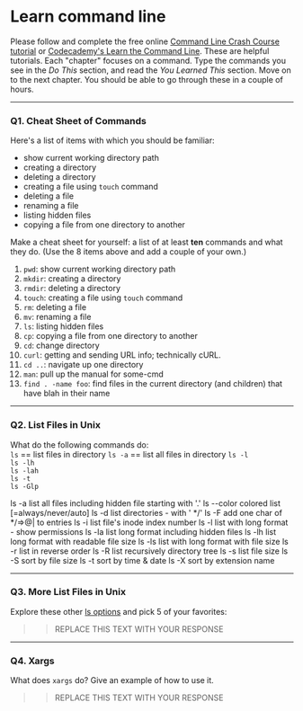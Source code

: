 # Learn command line

Please follow and complete the free online [Command Line Crash Course
tutorial](https://web.archive.org/web/20160708171659/http://cli.learncodethehardway.org/book/) or [Codecademy's Learn the Command Line](https://www.codecademy.com/learn/learn-the-command-line). These are helpful tutorials. Each "chapter" focuses on a command. Type the commands you see in the _Do This_ section, and read the _You Learned This_ section. Move on to the next chapter. You should be able to go through these in a couple of hours.

---

### Q1.  Cheat Sheet of Commands  

Here's a list of items with which you should be familiar:  
* show current working directory path
* creating a directory
* deleting a directory
* creating a file using `touch` command
* deleting a file
* renaming a file
* listing hidden files
* copying a file from one directory to another

Make a cheat sheet for yourself: a list of at least **ten** commands and what they do.  (Use the 8 items above and add a couple of your own.)  

1. `pwd`: show current working directory path
2. `mkdir`: creating a directory
3. `rmdir`: deleting a directory
4. `touch`: creating a file using `touch` command
5. `rm`: deleting a file
6. `mv`: renaming a file
7. `ls`: listing hidden files
8. `cp`: copying a file from one directory to another
9. `cd`: change directory
10. `curl`: getting and sending URL info; technically cURL.
11. `cd ..`: navigate up one directory
12. `man`: pull up the manual for some-cmd
13. `find . -name foo`: find files in the current directory (and children) that
  have blah in their name

---

### Q2.  List Files in Unix   

What do the following commands do:  
`ls` == list files in directory
`ls -a`  == list all files in directory
`ls -l`  
`ls -lh`  
`ls -lah`  
`ls -t`  
`ls -Glp`  

ls -a	list all files including hidden file starting with '.'
ls --color	colored list [=always/never/auto]
ls -d	list directories - with ' */'
ls -F	add one char of */=>@| to entries
ls -i	list file's inode index number
ls -l	list with long format - show permissions
ls -la	list long format including hidden files
ls -lh	list long format with readable file size
ls -ls	list with long format with file size
ls -r	list in reverse order
ls -R	list recursively directory tree
ls -s	list file size
ls -S	sort by file size
ls -t	sort by time & date
ls -X	sort by extension name

---

### Q3.  More List Files in Unix  

Explore these other [ls options](http://www.techonthenet.com/unix/basic/ls.php) and pick 5 of your favorites:

> > REPLACE THIS TEXT WITH YOUR RESPONSE

---

### Q4.  Xargs   

What does `xargs` do? Give an example of how to use it.

> > REPLACE THIS TEXT WITH YOUR RESPONSE
